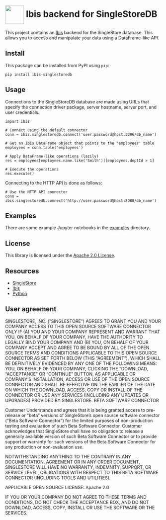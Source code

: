 # <img src="resources/singlestore-logo.png" height="60" valign="middle"/> Ibis backend for SingleStoreDB

This project contains an [Ibis](https://ibis-project.org) backend
for the SingleStore database. This allows you to access and manipulate your
data using a DataFrame-like API.

## Install

This package can be installed from PyPI using `pip`:
```
pip install ibis-singlestoredb
```

## Usage

Connections to the SingleStoreDB database are made using URLs that specify
the connection driver package, server hostname, server port, and user
credentials.
```
import ibis

# Connect using the default connector
conn = ibis.singlestoredb.connect('user:password@host:3306/db_name')

# Get an Ibis DataFrame object that points to the 'employees' table
employees = conn.table('employees')

# Apply DataFrame-like operations (lazily)
res = employees[employees.name.like('Smith')][employees.deptId > 1]

# Execute the operations
res.execute()
```

Connecting to the HTTP API is done as follows:
```
# Use the HTTP API connector
conn = ibis.singlestoredb.connect('http://user:password@host:8080/db_name')
```

## Examples

There are some example Jupyter notebooks in the
[examples](https://github.com/singlestore-labs/ibis-singlestoredb/tree/main/examples)
directory.


## License

This library is licensed under the [Apache 2.0 License](https://raw.githubusercontent.com/singlestore-labs/singlestoredb-python/main/LICENSE?token=GHSAT0AAAAAABMGV6QPNR6N23BVICDYK5LAYTVK5EA).

## Resources

* [SingleStore](https://singlestore.com)
* [Ibis](https://ibis-project.org)
* [Python](https://python.org)

## User agreement

SINGLESTORE, INC. ("SINGLESTORE") AGREES TO GRANT YOU AND YOUR COMPANY ACCESS TO THIS OPEN SOURCE SOFTWARE CONNECTOR ONLY IF (A) YOU AND YOUR COMPANY REPRESENT AND WARRANT THAT YOU, ON BEHALF OF YOUR COMPANY, HAVE THE AUTHORITY TO LEGALLY BIND YOUR COMPANY AND (B) YOU, ON BEHALF OF YOUR COMPANY ACCEPT AND AGREE TO BE BOUND BY ALL OF THE OPEN SOURCE TERMS AND CONDITIONS APPLICABLE TO THIS OPEN SOURCE CONNECTOR AS SET FORTH BELOW (THIS “AGREEMENT”), WHICH SHALL BE DEFINITIVELY EVIDENCED BY ANY ONE OF THE FOLLOWING MEANS: YOU, ON BEHALF OF YOUR COMPANY, CLICKING THE “DOWNLOAD, “ACCEPTANCE” OR “CONTINUE” BUTTON, AS APPLICABLE OR COMPANY’S INSTALLATION, ACCESS OR USE OF THE OPEN SOURCE CONNECTOR AND SHALL BE EFFECTIVE ON THE EARLIER OF THE DATE ON WHICH THE DOWNLOAD, ACCESS, COPY OR INSTALL OF THE CONNECTOR OR USE ANY SERVICES (INCLUDING ANY UPDATES OR UPGRADES) PROVIDED BY SINGLESTORE.
BETA SOFTWARE CONNECTOR

Customer Understands and agrees that it is  being granted access to pre-release or “beta” versions of SingleStore’s open source software connector (“Beta Software Connector”) for the limited purposes of non-production testing and evaluation of such Beta Software Connector. Customer acknowledges that SingleStore shall have no obligation to release a generally available version of such Beta Software Connector or to provide support or warranty for such versions of the Beta Software Connector  for any production or non-evaluation use.

NOTWITHSTANDING ANYTHING TO THE CONTRARY IN ANY DOCUMENTATION,  AGREEMENT OR IN ANY ORDER DOCUMENT, SINGLESTORE WILL HAVE NO WARRANTY, INDEMNITY, SUPPORT, OR SERVICE LEVEL, OBLIGATIONS WITH
RESPECT TO THIS BETA SOFTWARE CONNECTOR (INCLUDING TOOLS AND UTILITIES).

APPLICABLE OPEN SOURCE LICENSE: Apache 2.0

IF YOU OR YOUR COMPANY DO NOT AGREE TO THESE TERMS AND CONDITIONS, DO NOT CHECK THE ACCEPTANCE BOX, AND DO NOT DOWNLOAD, ACCESS, COPY, INSTALL OR USE THE SOFTWARE OR THE SERVICES.
